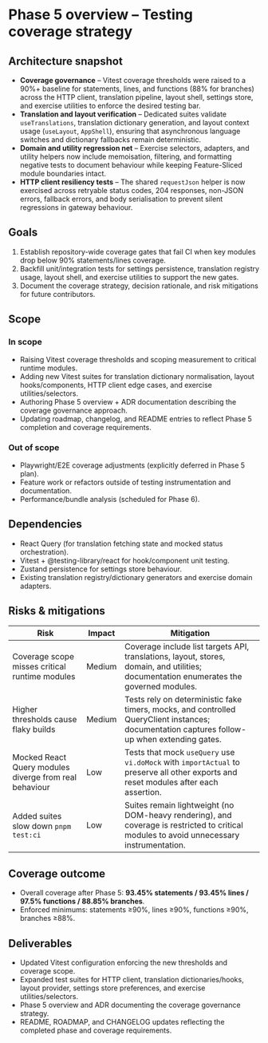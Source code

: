 # Phase 5 overview – Testing coverage strategy

## Architecture snapshot
- **Coverage governance** – Vitest coverage thresholds were raised to a 90%+ baseline for statements, lines, and functions (88% for branches) across the HTTP client, translation pipeline, layout shell, settings store, and exercise utilities to enforce the desired testing bar.
- **Translation and layout verification** – Dedicated suites validate `useTranslations`, translation dictionary generation, and layout context usage (`useLayout`, `AppShell`), ensuring that asynchronous language switches and dictionary fallbacks remain deterministic.
- **Domain and utility regression net** – Exercise selectors, adapters, and utility helpers now include memoisation, filtering, and formatting negative tests to document behaviour while keeping Feature-Sliced module boundaries intact.
- **HTTP client resiliency tests** – The shared `requestJson` helper is now exercised across retryable status codes, 204 responses, non-JSON errors, fallback errors, and body serialisation to prevent silent regressions in gateway behaviour.

## Goals
1. Establish repository-wide coverage gates that fail CI when key modules drop below 90% statements/lines coverage.
2. Backfill unit/integration tests for settings persistence, translation registry usage, layout shell, and exercise utilities to support the new gates.
3. Document the coverage strategy, decision rationale, and risk mitigations for future contributors.

## Scope
### In scope
- Raising Vitest coverage thresholds and scoping measurement to critical runtime modules.
- Adding new Vitest suites for translation dictionary normalisation, layout hooks/components, HTTP client edge cases, and exercise utilities/selectors.
- Authoring Phase 5 overview + ADR documentation describing the coverage governance approach.
- Updating roadmap, changelog, and README entries to reflect Phase 5 completion and coverage requirements.

### Out of scope
- Playwright/E2E coverage adjustments (explicitly deferred in Phase 5 plan).
- Feature work or refactors outside of testing instrumentation and documentation.
- Performance/bundle analysis (scheduled for Phase 6).

## Dependencies
- React Query (for translation fetching state and mocked status orchestration).
- Vitest + @testing-library/react for hook/component unit testing.
- Zustand persistence for settings store behaviour.
- Existing translation registry/dictionary generators and exercise domain adapters.

## Risks & mitigations
| Risk | Impact | Mitigation |
| --- | --- | --- |
| Coverage scope misses critical runtime modules | Medium | Coverage include list targets API, translations, layout, stores, domain, and utilities; documentation enumerates the governed modules. |
| Higher thresholds cause flaky builds | Medium | Tests rely on deterministic fake timers, mocks, and controlled QueryClient instances; documentation captures follow-up when extending gates. |
| Mocked React Query modules diverge from real behaviour | Low | Tests that mock `useQuery` use `vi.doMock` with `importActual` to preserve all other exports and reset modules after each assertion. |
| Added suites slow down `pnpm test:ci` | Low | Suites remain lightweight (no DOM-heavy rendering), and coverage is restricted to critical modules to avoid unnecessary instrumentation. |

## Coverage outcome
- Overall coverage after Phase 5: **93.45% statements / 93.45% lines / 97.5% functions / 88.85% branches**.
- Enforced minimums: statements ≥90%, lines ≥90%, functions ≥90%, branches ≥88%.

## Deliverables
- Updated Vitest configuration enforcing the new thresholds and coverage scope.
- Expanded test suites for HTTP client, translation dictionaries/hooks, layout provider, settings store preferences, and exercise utilities/selectors.
- Phase 5 overview and ADR documenting the coverage governance strategy.
- README, ROADMAP, and CHANGELOG updates reflecting the completed phase and coverage requirements.
